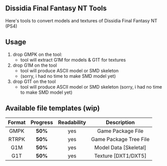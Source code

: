 ## Dissidia Final Fantasy NT Tools
Here's tools to convert models and textures of Dissidia Final Fantasy NT (PS4)


## Usage
1. drop GMPK on the tool:
	* tool will extract G1M for models & G1T for textures
2. drop G1M on the tool
	* tool will produce ASCII model or SMD skeleton
	* (sorry, i had no time to make SMD model yet)
3. drop G1T on the tool
	* tool will produce ASCII model or SMD skeleton
		(sorry, i had no time to make SMD model yet)
## Available file templates (wip)

| Format       | Progress     | Readability | Description |
| :---------: | :----------: | :----------: | :----------: |
| GMPK        | **50%**      | yes          | Game Package File |
| RTRPK        | **50%**      | yes          | Game Package Tree File |
| G1M        | **50%**      | yes          | Model Data [Skeletal] |
| G1T        | **50%**      | yes          | Texture [DXT1/DXT5] |
